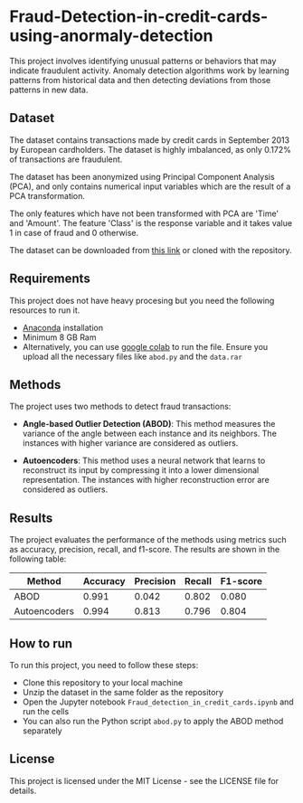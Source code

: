 # Fraud-Detection-in-credit-cards-using-anormaly-detection
This project involves identifying unusual patterns or behaviors that may indicate fraudulent activity. Anomaly detection algorithms work by learning patterns from historical data and then detecting deviations from those patterns in new data.


## Dataset

The dataset contains transactions made by credit cards in September 2013 by European cardholders. The dataset is highly imbalanced, as only 0.172% of transactions are fraudulent. 

The dataset has been anonymized using Principal Component Analysis (PCA), and only contains numerical input variables which are the result of a PCA transformation. 

The only features which have not been transformed with PCA are 'Time' and 'Amount'. The feature 'Class' is the response variable and it takes value 1 in case of fraud and 0 otherwise.

The dataset can be downloaded from [this link](https://github.com/Ndaruga/Fraud-Detection-in-credit-cards-using-anormaly-detection/blob/main/data.rar) or cloned with the repository.

## Requirements

This project does not have heavy procesing but you need the following resources to run it.
-   [Anaconda](https://docs.anaconda.com/free/anaconda/install/index.html) installation
-   Minimum 8 GB Ram
-   Alternatively, you can use [google colab](https://colab.google/) to run the file. Ensure you upload all the necessary files like `abod.py` and the `data.rar`

## Methods

The project uses two methods to detect fraud transactions:

- **Angle-based Outlier Detection (ABOD)**: This method measures the variance of the angle between each instance and its neighbors. The instances with higher variance are considered as outliers.

- **Autoencoders**: This method uses a neural network that learns to reconstruct its input by compressing it into a lower dimensional representation. The instances with higher reconstruction error are considered as outliers.

## Results

The project evaluates the performance of the methods using metrics such as accuracy, precision, recall, and f1-score. The results are shown in the following table:

| Method | Accuracy | Precision | Recall | F1-score |
|--------|----------|-----------|--------|----------|
| ABOD   | 0.991    | 0.042     | 0.802  | 0.080    |
| Autoencoders | 0.994 | 0.813 | 0.796 | 0.804 |

## How to run

To run this project, you need to follow these steps:

- Clone this repository to your local machine
- Unzip the dataset in the same folder as the repository
- Open the Jupyter notebook `Fraud_detection_in_credit_cards.ipynb` and run the cells
- You can also run the Python script `abod.py` to apply the ABOD method separately

## License

This project is licensed under the MIT License - see the LICENSE file for details.
